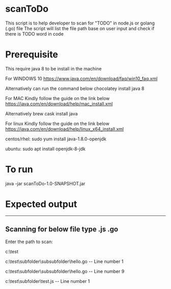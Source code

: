 # scanToDo
This script is to help developer to scan for "TODO" in node.js or golang (.go) file
The script will list the file path base on user input and check if there is TODO word in code 

# Prerequisite
This require java 8 to be install in the machine

For WINDOWS 10
https://www.java.com/en/download/faq/win10_faq.xml

Alternatively can run the command below
chocolatey install java 8

For MAC
Kindly follow the guide on the link below
https://java.com/en/download/help/mac_install.xml

Alternatively
brew cask install java


For linux
Kindly follow the guide on the link below
https://java.com/en/download/help/linux_x64_install.xml

centos/rhel: 
sudo yum install java-1.8.0-openjdk

ubuntu: 
sudo apt install openjdk-8-jdk 

# To run
java -jar scanToDo-1.0-SNAPSHOT.jar

# Expected output

------------------------------------
Scanning for below file type
.js .go
------------------------------------
Enter the path to scan:

c:\test

c:\test\subfolder\subsubfolder\hello.go -- Line number 1

c:\test\subfolder\subsubfolder\hello.go -- Line number 9

c:\test\subfolder\test.js -- Line number 1

